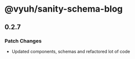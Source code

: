 # @vyuh/sanity-schema-blog

## 0.2.7

### Patch Changes

- Updated components, schemas and refactored lot of code
